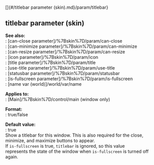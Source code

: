 []{#/titlebar parameter (skin).md}/param/titlebar}    
## titlebar parameter (skin)    
**See also:**    
:   [can-close parameter]/%7Bskin%7D/param/can-close    
:   [can-minimize parameter]/%7Bskin%7D/param/can-minimize    
:   [can-resize parameter]/%7Bskin%7D/param/can-resize    
:   [icon parameter]/%7Bskin%7D/param/icon    
:   [title parameter]/%7Bskin%7D/param/title    
:   [use-title parameter]/%7Bskin%7D/param/use-title    
:   [statusbar parameter]/%7Bskin%7D/param/statusbar    
:   [is-fullscreen parameter]/%7Bskin%7D/param/is-fullscreen    
:   [name var (world)]/world/var/name    
<!-- -->    
**Applies to:**    
:   [Main]/%7Bskin%7D/control/main (window only)    
<!-- -->    
**Format:**    
:   true/false    
<!-- -->    
**Default value:**    
:   true    
Show a titlebar for this window. This is also required for the close,    
minimize, and maximize buttons to appear.    
If `is-fullscreen` is true, `titlebar` is ignored, so this value    
represents the state of the window when `is-fullscreen` is turned off    
again.  